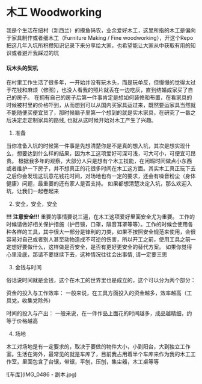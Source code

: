 # 木工 Woodworking
我是个生活在纽村（新西兰）的摸鱼码农，业余爱好木工，这里所指的木工是偏向于家具制作或者细木工（Furniture Making / Fine woodworking），开这个Repo把这几年入坑所积攒知识记录下来分享给大家，也希望能让大家从中获取有用的知识或者避开我踩过的坑

#### 玩木头的契机
在村里工作生活了很多年，一开始并没有玩木头，而是玩单反，但慢慢的觉得太过于花钱和麻烦（修图），也没人看我的照片就丢在一边吃灰，直到结婚成家买了自己的房子。
在拥有自己的房子后第一件事肯定是想如何装修和布置，在看家具的时候被村里的价格吓到，从而想到可以从国内买家具运过来，既然要运家具当然就不能随便买便宜货了，那时候脑子里第一个想到的就是实木家具，在研究了一番之后决定走定制家具的路线, 也就从这时候开始对木工产生了兴趣。

1. 准备

当你准备入坑的时候第一件事是先想清楚你是不是真的想入坑，其次是想实现什么，想要达到什么样的结果，因为木工这项爱好可深可浅，可大可小，可便宜可昂贵。
根据我多年的观察，大部分人只是想有个木工技能，在闲暇时间做点小东西或者维护一下房子，并不想真正的花很多时间在木工这方面。其实木工真正玩下去之后你会发现这玩意花钱花时间，对场地也有一定的要求，还会有噪音粉尘（身体健康）问题，最重要的还有家人是否支持。
如果都想清楚决定入坑，那么欢迎入坑，让我们一起卷起来

2. 安全，安全，安全

**!!! 注意安全!!!**
重要的事情要说三遍，在木工这项爱好里面安全尤为重要。
工作的时候请做好相关保护措施（护目镜，口罩，隔音耳罩等等）。工作的时候会使用各种各样的工具，其中很大一部分是锋利的刀类，如果不按照安全规范来使用，会很容易对自己或者别人甚至动物造成不可逆的伤害，所以开工之前，使用工具之前一定想好要做什么，这样做是否安全，是否有更好更安全的替代方案。
如果你觉得心里没底，那请不要继续下去，这种情况往往会出事情, 请一定要三思

3. 金钱与时间

俗话说时间就是金钱，这个在木工的世界里也是成立的，这个可以分为两个部分：

资金的投入与工作效率：
一般来说，在工具方面投入的资金越多，效率越高（工具党，收集党除外）

时间的投入与产出：
一般来说，在一件作品上面花的时间越多，成品越精细，约等于价格越高

4. 场地

木工对场地是有一定要求的，取决于要做的物件大小，小到阳台，大到独立工作室。生活在海外，最常见的就是车库了，目前我占用着半个车库来作为我的木工工作室，里面包含了台锯，带锯，平刨，压刨，集尘器，木工桌等等

![车库](IMG_0486 - 副本.jpg)

